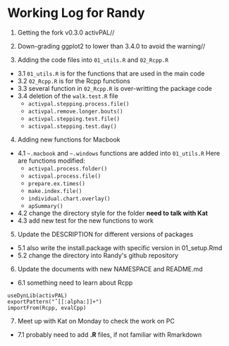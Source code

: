 # Working Log for Randy

1. Getting the fork v0.3.0 activPAL//

2. Down-grading ggplot2 to lower than 3.4.0 to avoid the warning//

3. Adding the code files into `01_utils.R` and `02_Rcpp.R`
  - 3.1 `01_utils.R` is for the functions that are used in the main code
  - 3.2 `02_Rcpp.R` is for the Rcpp functions
  - 3.3 several function in `02_Rcpp.R` is over-writting the package code
  - 3.4 deletion of the `walk.test.R` file
    - `activpal.stepping.process.file()`
    - `activpal.remove.longer.bouts()`
    - `activpal.stepping.test.file()`
    - `activpal.stepping.test.day()`

4. Adding new functions for Macbook
  - 4.1 `~.macbook` and `~.windows` functions are added into `01_utils.R`
  Here are functions modified:
    - `activpal.process.folder()`
    - `activpal.process.file()`
    - `prepare.ex.times()`
    - `make.index.file()`
    - `individual.chart.overlay()`
    - `apSummary()`
  - 4.2 change the directory style for the folder **need to talk with Kat**
  - 4.3 add new test for the new functions to work

5. Update the DESCRIPTION for different versions of packages
  - 5.1 also write the install.package with specific version in 01_setup.Rmd
  - 5.2 change the directory into Randy's github repository

6. Update the documents with new NAMESPACE and README.md
  - 6.1 something need to learn about Rcpp

```
useDynLib(activPAL)
exportPattern("ˆ[[:alpha:]]+")
importFrom(Rcpp, evalCpp)
```

7. Meet up with Kat on Monday to check the work on PC
  - 7.1 probably need to add **.R** files, if not familiar with Rmarkdown 
